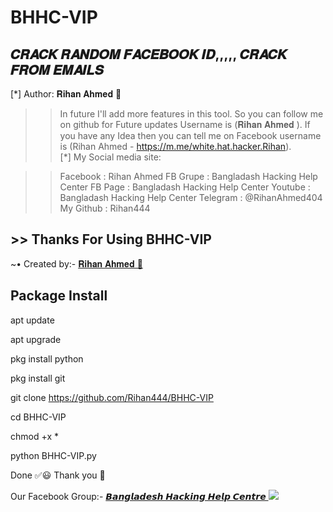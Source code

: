 # BHHC-VIP
## 𝑪𝑹𝑨𝑪𝑲 𝑹𝑨𝑵𝑫𝑶𝑴 𝑭𝑨𝑪𝑬𝑩𝑶𝑶𝑲 𝑰𝑫,,,,, 𝑪𝑹𝑨𝑪𝑲 𝑭𝑹𝑶𝑴 𝑬𝑴𝑨𝑰𝑳𝑺

[*] Author:  𝐑𝐢𝐡𝐚𝐧 𝐀𝐡𝐦𝐞𝐝 🔰

>> In future I'll add more features in this tool. So you can follow me on github for Future updates Username is (𝐑𝐢𝐡𝐚𝐧 𝐀𝐡𝐦𝐞𝐝 ).
>> If you have any Idea then you can tell me on Facebook username is (Rihan Ahmed - https://m.me/white.hat.hacker.Rihan).                                                       
[*] My Social media site:

>> Facebook   : Rihan Ahmed
>> FB Grupe    : Bangladash Hacking Help Center
>> FB Page      : Bangladash Hacking Help Center
>> Youtube      : Bangladash Hacking Help Center
>>  Telegram    : @RihanAhmed404
>> My Github   : Rihan444

## >> Thanks For Using BHHC-VIP

<!DOCTYPE html>
<html>
</head>
<body>
<P>      ~• Created by:- <a href="https://m.me/white.hat.hacker.Rihan" target="_blank"> 𝐑𝐢𝐡𝐚𝐧 𝐀𝐡𝐦𝐞𝐝 🔰 </a>
</body>
</html>

## Package Install 

apt update

apt upgrade

pkg install python

pkg install git

git clone https://github.com/Rihan444/BHHC-VIP

cd BHHC-VIP

chmod +x *

python BHHC-VIP.py

Done ✅😃 Thank you 💓

<!DOCTYPE html>
<html>
</head>
<body>
<P> Our Facebook Group:- <a href="https://facebook.com/groups/3749151271810746/" target="_blank"> 𝘽𝙖𝙣𝙜𝙡𝙖𝙙𝙚𝙨𝙝 𝙃𝙖𝙘𝙠𝙞𝙣𝙜 𝙃𝙚𝙡𝙥 𝘾𝙚𝙣𝙩𝙧𝙚 </a>
</body>
</html>



<!DOCTYPE html>
<html>
<head>
<body>
   <img src="https://64.media.tumblr.com/1daa352e0623c60402c5b20cd2b7d67b/7653f28cae22ed4d-4b/s540x810/9c288f303cfd474b6bcdac69b5ce08a900417a2f.png" />
</body>
</html>
